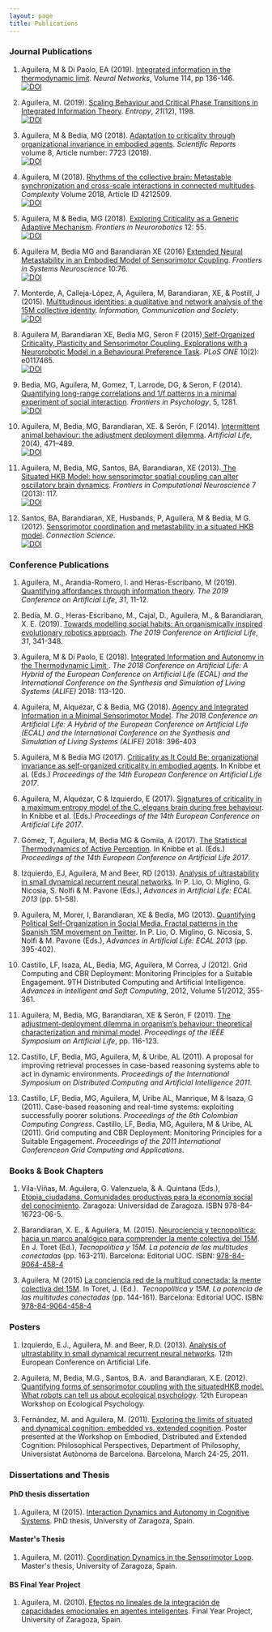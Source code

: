 ```yaml
---
layout: page
title: Publications
---
```


### Journal Publications

1. Aguilera, M &amp; Di Paolo, EA (2019). <a href="https://doi.org/10.1016/j.neunet.2019.03.001" target="_blank" rel="nofollow noopener">Integrated information in the thermodynamic limit</a>. <i>Neural Networks</i>, Volume 114, pp 136-146.\
[![DOI](https://img.shields.io/badge/DOI-10.1016/j.neunet.2019.03.001-lightgreen.svg)](https://doi.org/10.1016/j.neunet.2019.03.001)

1. Aguilera, M. (2019). <a href="https://www.mdpi.com/1099-4300/21/12/1198" target="_blank" rel="nofollow noopener">Scaling Behaviour and Critical Phase Transitions in Integrated Information Theory</a>. <i>Entropy</i>, <i>21</i>(12), 1198.\
[![DOI](https://img.shields.io/badge/DOI-10.3390/e21121198-lightgreen.svg)](https://doi.org/10.3390/e21121198)

1. Aguilera, M &amp; Bedia, MG (2018). <a href="https://www.nature.com/articles/s41598-018-25925-4" target="_blank" rel="nofollow noopener">Adaptation to criticality through organizational invariance in embodied agents</a>. <i>Scientific Reports </i> volume 8, Article number: 7723 (2018).\
[![DOI](https://img.shields.io/badge/DOI-10.1038/s41598--018--25925--4-lightgreen.svg)](https://doi.org/10.1038/s41598-018-25925-4)

1. Aguilera, M (2018). <a href="https://www.hindawi.com/journals/complexity/2018/4212509/" target="_blank" rel="nofollow noopener">Rhythms of the collective brain: Metastable synchronization and cross-scale interactions in connected multitudes</a>.<em> Complexity</em> Volume 2018, Article ID 4212509.\
[![DOI](https://img.shields.io/badge/DOI-10.1155/2018/4212509-lightgreen.svg)](https://doi.org/10.1155/2018/4212509)

1. Aguilera, M &amp; Bedia, MG (2018). <a href="https://doi.org/10.3389/fnbot.2018.00055"  target="_blank" rel="nofollow noopener">Exploring Criticality as a Generic Adaptive Mechanism</a>.<em> Frontiers in Neurorobotics</em> 12: 55.\
[![DOI](https://img.shields.io/badge/DOI-10.3389/fnbot.2018.00055-lightgreen.svg)](https://doi.org/10.3389/fnbot.2018.00055)

1. Aguilera M, Bedia MG and Barandiaran XE (2016) <a href="http://journal.frontiersin.org/article/10.3389/fnsys.2016.00076/pdf"  target="_blank" rel="nofollow noopener">Extended Neural Metastability in an Embodied Model of Sensorimotor Coupling</a>. <em>Frontiers in Systems Neuroscience</em> 10:76.\
[![DOI](https://img.shields.io/badge/DOI-10.3389/fnsys.2016.00076-lightgreen.svg)](https://doi.org/10.3389/fnsys.2016.00076)

1. Monterde, A, Calleja-López, A, Aguilera, M, Barandiaran, XE, &amp; Postill, J (2015). <a href="files/monterde_etal_2015_multitudinous_identities.pdf"  target="_blank">Multitudinous identities: a qualitative and network analysis of the 15M collective identity</a>. <em>Information, Communication and Society</em>.\
[![DOI](https://img.shields.io/badge/DOI-10.1080/1369118X.2015.1043315-lightgreen.svg)](https://doi.org/10.1080/1369118X.2015.1043315)

1. Aguilera M, Barandiaran XE, Bedia MG, Seron F (2015)<a href="https://doi.org/10.1371/journal.pone.0117465"  target="_blank" rel="nofollow noopener"> Self-Organized Criticality, Plasticity and Sensorimotor Coupling. Explorations with a Neurorobotic Model in a Behavioural Preference Task</a>. <em>PLoS ONE</em> 10(2): e0117465.\
[![DOI](https://img.shields.io/badge/DOI-10.1371/journal.pone.0117465-lightgreen.svg)](https://doi.org/10.1371/journal.pone.0117465)

1. Bedia, MG, Aguilera, M, Gomez, T, Larrode, DG, &amp; Seron, F (2014). <a href="https://doi.org/10.3389/fpsyg.2014.01281"  target="_blank" rel="nofollow noopener">Quantifying long-range correlations and 1/f patterns in a minimal experiment of social interaction</a>. <em>Frontiers in Psychology</em>, 5, 1281.\
[![DOI](https://img.shields.io/badge/DOI-10.3389/fpsyg.2014.01281-lightgreen.svg)](https://doi.org/10.3389/fpsyg.2014.01281)

1. Aguilera, M, Bedia, MG, Barandiaran, XE. &amp; Serón, F (2014). <a href="files/adjustment-deployment-dilemma.pdf"  target="_blank">Intermittent animal behaviour: the adjustment deployment dilemma</a>.<em> Artificial Life, </em>20(4), 471–489.\
[![DOI](https://img.shields.io/badge/DOI-10.1162/ARTL_a_00133-lightgreen.svg)](https://doi.org/10.1162/ARTL_a_00133)

1. Aguilera, M, Bedia, MG, Santos, BA, Barandiaran, XE (2013).<a href="https://doi.org/10.3389/fncom.2013.00117"  target="_blank" rel="nofollow noopener"> The Situated HKB Model: how sensorimotor spatial coupling can alter oscillatory brain dynamics</a>. <i>Frontiers in Computational Neuroscience</i> 7 (2013): 117.\
[![DOI](https://img.shields.io/badge/DOI-10.3389/fncom.2013.00117-lightgreen.svg)](https://doi.org/10.3389/fncom.2013.00117)

1. Santos, BA, Barandiaran, XE, Husbands, P, Aguilera, M &amp; Bedia, M G. (2012). <a href="https://doi.org/10.1080/09540091.2013.770821" target="_blank" rel="nofollow noopener">Sensorimotor coordination and metastability in a situated HKB model</a>. <em>Connection Science</em>.\
[![DOI](https://img.shields.io/badge/DOI-10.1080/09540091.2013.770821-lightgreen.svg)](https://doi.org/10.1080/09540091.2013.770821)


### Conference Publications

1. Aguilera, M., Arandia-Romero, I. and Heras-Escribano, M (2019). <a href="https://doi.org/10.1162/isal_a_00136"  target="_blank" rel="nofollow noopener">Quantifying affordances through information theory</a>. <i>The 2019 Conference on Artificial Life</i>, <i>31</i>, 11-12.

1. Bedia, M. G., Heras-Escribano, M., Cajal, D., Aguilera, M., &amp; Barandiaran, X. E. (2019). <a href="https://doi.org/10.1162/isal_a_00185"  target="_blank" rel="nofollow noopener">Towards modelling social habits: An organismically inspired evolutionary robotics approach</a>. <i>The 2019 Conference on Artificial Life</i>, <i>31</i>, 341-348.

1. Aguilera, M &amp; Di Paolo, E (2018). <a href="https://www.mitpressjournals.org/doi/abs/10.1162/isal_a_00030"  target="_blank" rel="nofollow noopener">Integrated Information and Autonomy in the Thermodynamic Limit </a>. <em>The 2018 Conference on Artificial Life: A Hybrid of the European Conference on Artificial Life (ECAL) and the International Conference on the Synthesis and Simulation of Living Systems (ALIFE)</em> 2018: 113-120.

1. Aguilera, M, Alquézar, C &amp; Bedia, MG (2018). <a href="https://www.mitpressjournals.org/doi/abs/10.1162/isal_a_00077" target="_blank" rel="nofollow noopener">Agency and Integrated Information in a Minimal Sensorimotor Model</a>. <em>The 2018 Conference on Artificial Life: A Hybrid of the European Conference on Artificial Life (ECAL) and the International Conference on the Synthesis and Simulation of Living Systems (ALIFE)</em> 2018: 396-403

1. Aguilera, M &amp; Bedia MG (2017). <a href="http://cognet.mit.edu/sites/default/files/journalpdfs/ecal_a_009.pdf"  target="_blank" rel="nofollow noopener">Criticality as It Could Be: organizational invariance as self-organized criticality in embodied agents</a>. In Knibbe et al. (Eds.) <em>Proceedings of the 14th European Conference on Artificial Life 2017</em>.

1. Aguilera, M, Alquézar, C &amp; Izquierdo, E (2017). <a href="http://cognet.mit.edu/sites/default/files/journalpdfs/ecal_a_010.pdf"  target="_blank" rel="nofollow noopener">Signatures of criticality in a maximum entropy model of the C. elegans brain during free behaviour</a>. In Knibbe et al. (Eds.) <em>Proceedings of the 14th European Conference on Artificial Life 2017</em>.

1. Gómez, T, Aguilera, M, Bedia MG &amp; Gomila, A (2017). <a href="http://cognet.mit.edu/sites/default/files/journalpdfs/ecal_a_082.pdf"  target="_blank" rel="nofollow noopener">The Statistical Thermodynamics of Active Perception</a>. In Knibbe et al. (Eds.) <em>Proceedings of the 14th European Conference on Artificial Life 2017</em>.

1. Izquierdo, EJ, Aguilera, M and Beer, RD (2013). <a href="http://maguilera0.files.wordpress.com/2012/11/izquierdoecal2013.pdf"  target="_blank" rel="nofollow noopener">Analysis of ultrastability in small dynamical recurrent neural networks</a>. In P. Lio, O. Miglino, G. Nicosia, S. Nolfi &amp; M. Pavone (Eds.), <i>Advances in Artificial Life: ECAL 2013</i> (pp. 51-58).

1. Aguilera, M, Morer, I, Barandiaran, XE &amp; Bedia, MG (2013). <a href="http://maguilera0.files.wordpress.com/2012/11/main.pdf"  target="_blank" rel="nofollow noopener">Quantifying Political Self-Organization in Social Media. Fractal patterns in the Spanish 15M movement on Twitter</a>. In P. Lio, O. Miglino, G. Nicosia, S. Nolfi &amp; M. Pavone (Eds.), <i>Advances in Artificial Life: ECAL 2013</i> (pp. 395-402).

1. Castillo, LF, Isaza, AL, Bedia, MG, Aguilera, M Correa, J (2012). Grid Computing and CBR Deployment: Monitoring Principles for a Suitable Engagement. 9TH Distributed Computing and Artificial Intelligence. <em>Advances in Intelligent and Soft Computing</em>, 2012, Volume 51/2012, 355-361.

1. Aguilera, M, Bedia, MG, Barandiaran, XE &amp; Serón, F (2011). <a href="http://maguilera0.files.wordpress.com/2012/11/aguilera_etal_-_2011_-_the_adjustment-deployment_dilemma_in_organisms_behaviour_-_.pdf" target="_blank" rel="nofollow noopener">The adjustment-deployment dilemma in organism’s behaviour: theoretical characterization and minimal model</a>.<em> Proceedings of the IEEE Symposium on Artificial Life</em>, pp. 116-123.

1. Castillo, LF, Bedia, MG, Aguilera, M, &amp; Uribe, AL (2011). A proposal for improving retrieval processes in case-based reasoning systems able to act in dynamic environments. <em>Proceedings of the International Symposium on Distributed Computing and Artificial Intelligence 2011</em>.

1. Castillo, LF, Bedia, MG, Aguilera, M, Uribe AL, Manrique, M &amp; Isaza, G (2011). Case-based reasoning and real-time systems: exploiting successfully poorer solutions. <em>Proceedings of the 6th Colombian Computing Congress</em>.
Castillo, LF, Bedia, MG, Aguilera, M &amp; Uribe, AL (2011). Grid computing and CBR Deployment: Monitoring Principles for a Suitable Engagement. <em>Proceedings of the 2011 International Conferenceon Grid Computing and Applications</em>.

### Books &amp; Book Chapters

1. Vila-Viñas, M. Aguilera, G. Valenzuela, &amp; A. Quintana (Eds.), <a href="http://etopiaciudadana.unizar.es/files/Etopia_Ciudadana_2016_libro.pdf">Etopia_ciudadana. Comunidades productivas para la economía social del conocimiento</a>. Zaragoza: Universidad de Zaragoza. ISBN 978-84-16723-06-5.

1. Barandiaran, X. E., &amp; Aguilera, M. (2015). <a href="https://maguilera0.files.wordpress.com/2012/11/barandiaran_n_aguilera_-_2015_-_neurociencia_y_tecnopolitica_15m_-_tecnopolitica15m_cap.pdf">Neurociencia y tecnopolítica: hacia un marco analógico para comprender la mente colectiva del 15M</a>. En J. Toret (Ed.), <em>Tecnopolítica y 15M. La potencia de las multitudes conectadas</em> (pp. 163-211). Barcelona: Editorial UOC. ISBN: <a class="libx-autolink" title="ISBN not found" href="http://roble.unizar.es/search*spi/i?8490644586&amp;startLimit=&amp;endLimit=">978-84-9064-458-4</a>

1. Aguilera, M (2015) <a href="http://maguilera0.files.wordpress.com/2013/06/capitulo.pdf" target="_blank" rel="noopener noreferrer">La conciencia red de la multitud conectada: la mente colectiva del 15M</a>. In Toret, J. (Ed.).  <em>Tecnopolítica y 15M. La potencia de las multitudes conectadas</em> (pp. 144-161). Barcelona: Editorial UOC. ISBN: <a class="libx-autolink" title="ISBN not found" href="http://roble.unizar.es/search*spi/i?8490644586&amp;startLimit=&amp;endLimit=">978-84-9064-458-4</a>

### Posters

1. Izquierdo, E.J., Aguilera, M. and Beer, R.D. (2013). <a href="http://maguilera0.files.wordpress.com/2012/11/poster_final.pdf" target="_blank" rel="noopener noreferrer">Analysis of ultrastability in small dynamical recurrent neural networks</a>. 12th European Conference on Artificial Life.

1. Aguilera, M, Bedia, M.G., Santos, B.A.  and Barandiaran, X.E. (2012).<a href="http://maguilera0.files.wordpress.com/2012/11/quantifying-forms-of-sensorimotor-coupling.pdf" target="_blank" rel="noopener noreferrer"> Quantifying forms of sensorimotor coupling with the situated­HKB model. What robots can tell us about ecological psychology</a>. 12th European Workshop on Ecological Psychology.

1. Fernández, M. and Aguilera, M. (2011). <a href="http://maguilera0.files.wordpress.com/2012/11/poster-extended-vs-embedded-cog.pdf" target="_blank" rel="noopener noreferrer">Exploring the limits of situated and dynamical cognition: embedded vs. extended cognition</a>. Poster presented at the Workshop on Embodied, Distributed and Extended Cognition: Philosophical Perspectives, Department of Philosophy, Universistat Autònoma de Barcelona. Barcelona, March 24-25, 2011.

### Dissertations and Thesis

#### PhD thesis dissertation

1. Aguilera, M (2015). <a href="http://phdthesis.maguilera.net/">Interaction Dynamics and Autonomy in Cognitive Systems</a>. PhD thesis, University of Zaragoza, Spain.

#### Master's Thesis

1. Aguilera, M. (2011). <a href="http://zaguan.unizar.es/TAZ/CPS/2011/6274/TAZ-TFM-2011-040.pdf" target="_blank" rel="noopener noreferrer">Coordination Dynamics in the Sensorimotor Loop</a>. Master's thesis, University of Zaragoza, Spain.

#### BS Final Year Project

1. Aguilera, M. (2010). <a href="http://www.google.es/url?sa=t&amp;rct=j&amp;q=&amp;esrc=s&amp;source=web&amp;cd=1&amp;cad=rja&amp;ved=0CB8QFjAA&amp;url=http%3A%2F%2Fzaguan.unizar.es%2FTAZ%2FCPS%2F2010%2F4897%2FTAZ-PFC-2010-105.pdf&amp;ei=QL2XUOKNBo3U4QTps4DwBQ&amp;usg=AFQjCNGZHWOFTOMNmm42J7p3bqVjBWEieg" target="_blank" rel="noopener noreferrer">Efectos no lineales de la integración de capacidades emocionales en agentes inteligentes</a>. Final Year Project, University of Zaragoza, Spain.
